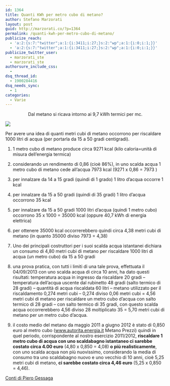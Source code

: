 ```yaml
---
id: 1364
title: Quanti KWh per metro cubo di metano?
author: Stefano Marzorati
layout: post
guid: http://marzorati.co/?p=1364
permalink: /quanti-kwh-per-metro-cubo-di-metano/
publicize_reach:
  - 'a:2:{s:7:"twitter";a:1:{i:3411;i:27;}s:2:"wp";a:1:{i:0;i:1;}}'
  - 'a:2:{s:7:"twitter";a:1:{i:3411;i:27;}s:2:"wp";a:1:{i:0;i:1;}}'
publicize_twitter_user:
  - marzorati_ste
  - marzorati_ste
authorsure_include_css:
  - 
dsq_thread_id:
  - 1900284416
dsq_needs_sync:
  - 1
categories:
  - Varie
---
```

<p style="text-align:center;">
  Dal metano si ricava intorno ai 9,7 kWh termici per mc.
</p>

[<img src="https://farm8.staticflickr.com/7565/16204761906_a364a96cc3_o.png" />][1]

Per avere una idea di quanti metri cubi di metano occorrono per riscaldare 1000 litri di acqua (per portarla da 15 a 50 gradi centigradi).

1) 1 metro cubo di metano produce circa 9271 kcal (kilo caloria=unità di misura dell’energia termica) 

2) considerando un rendimento di 0,86 (cioè 86%), in uno scalda acqua 1 metro cubo di metano cede all’acqua 7973 kcal (9271 x 0,86 = 7973 )

3) per innalzare da 14 a 15 gradi (quindi di 1 grado) 1 litro d’acqua occorre 1 kcal

4) per innalzare da 15 a 50 gradi (quindi di 35 gradi) 1 litro d’acqua occorrono 35 kcal

5) per innalzare da 15 a 50 gradi 1000 litri d’acqua (quindi 1 metro cubo) occorrono 35 x 1000 = 35000 kcal (oppure 40,7 kWh di energia elettrica)

6) per ottenere 35000 kcal occorrerebbero quindi circa 4,38 metri cubi di metano (in quanto 35000 diviso 7973 = 4,38) 

7) Uno dei principali costruttori per i suoi scalda acqua istantanei dichiara un consumo di 4,80 metri cubi di metano per riscaldare 1000 litri di acqua (un metro cubo) da 15 a 50 gradi

8) una prova pratica, con tutti i limiti di una tale prova, effettuata il 04/09/2013 con uno scalda acqua di circa 10 anni, ha dato questi risultati: temperatura acqua in ingresso da riscaldare 20 gradi – temperatura dell’acqua uscente dal rubinetto 48 gradi (salto termico di 28 gradi) – quantità di acqua riscaldata 60 litri – metano utilizzato per il riscaldamento 0,274 metri cubi – 0,274 diviso 0,06 metri cubi = 4,56 metri cubi di metano per riscaldare un metro cubo d’acqua con salto termico di 28 gradi – con salto termico di 35 gradi, con questo scalda acqua occorrerebbero 4,56 diviso 28 moltiplicato 35 = 5,70 metri cubi di metano per un metro cubo d’acqua.

9) il costo medio del metano da maggio 2011 a giugno 2012 è stato di 0,850 euro al metro cubo (www.autorita.energia.it Metano Prezzi) quindi in quel periodo, corrispondente al nostro esercizio 2011/2012, **riscaldare 1 metro cubo di acqua con uno scaldabagno istantaneo ci sarebbe costato circa 4.00 euro** (4,80 x 0,850 = 4,08) **o più realisticamente**, con uno scalda acqua non più nuovissimo, considerando la media di consumo tra uno scaldabagno nuovo e uno vecchio di 10 anni, cioè 5,25 metri cubi di metano, **ci sarebbe costato circa 4,46 euro** (5,25 x 0,850 = 4,46).

<a href="http://sangiorgio16.wordpress.com/quanti-mc-di-metano-occorrono-per-riscaldare-1mc-di-acqua/" target="_blank">Conti di Piero Gessaga</a>

 [1]: https://farm8.staticflickr.com/7565/16204761906_a364a96cc3_o.png
 